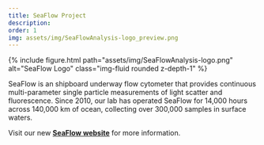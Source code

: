 ```yaml
---
title: SeaFlow Project
description:
order: 1
img: assets/img/SeaFlowAnalysis-logo_preview.png
---
```

{% include figure.html path="assets/img/SeaFlowAnalysis-logo.png" alt="SeaFlow Logo" class="img-fluid rounded z-depth-1" %}

SeaFlow is an shipboard underway flow cytometer that provides continuous multi-parameter single particle measurements of light scatter and fluorescence. Since 2010, our lab has operated SeaFlow for 14,000 hours across 140,000 km of ocean, collecting over 300,000 samples in surface waters.

Visit our new **[SeaFlow website](https://seaflow.netlify.app/)** for more information.
